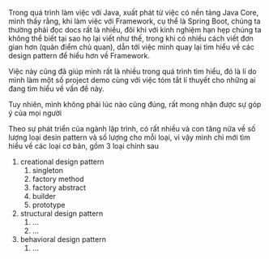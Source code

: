 Trong quá trình làm việc với Java, xuất phát từ việc có nền tảng Java Core, mình thấy rằng, khi làm việc với Framework, cụ thể là Spring Boot, chúng ta thường phải đọc docs rất là nhiều, đôi khi với kinh nghiệm hạn hẹp chúng ta không thể biết tại sao họ lại viết như thế, trong khi có  nhiều cách viết đơn gian hơn (quản điểm chủ quan), dẫn tới việc mình quay lại tìm hiểu về các design pattern để hiểu hơn về Framework.

Việc này cũng đã giúp mình rất là nhiều trong quá trình tìm hiểu, đó là lí do mình làm một số project demo cùng với việc tóm tắt lí thuyết cho những ai đang tìm hiểu về vấn đề này.

Tuy nhiên, mình không phải lúc nào cũng đúng, rất mong nhận được sự góp ý của mọi người

Theo sự phát triển của ngành lập trình, có rất nhiều và con tăng nữa về số lượng loại desin pattern và số lượng cho mỗi loại, vì vậy mình chỉ mới tìm hiểu về các loại cơ bản, gồm 3 loại chính sau
1. creational design pattern
   1. singleton
   2. factory method
   3. factory abstract
   4. builder
   5. prototype
2. structural design pattern
   1. ...
   2. ...
3. behavioral design pattern
   1. ...


